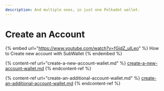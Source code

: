 ```yaml
---
description: And multiple ones, in just one Polkadot wallet.
---
```


# Create an Account

{% embed url="https://www.youtube.com/watch?v=fGjdZ_uILeo" %}
How to Create new account with SubWallet
{% endembed %}

{% content-ref url="create-a-new-account-wallet.md" %}
[create-a-new-account-wallet.md](create-a-new-account-wallet.md)
{% endcontent-ref %}

{% content-ref url="create-an-additional-account-wallet.md" %}
[create-an-additional-account-wallet.md](create-an-additional-account-wallet.md)
{% endcontent-ref %}
